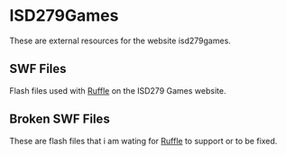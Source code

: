 # ISD279Games
These are external resources for the website isd279games. 

## SWF Files
Flash files used with [Ruffle](https://github.com/ruffle-rs/ruffle) on the ISD279 Games website.

## Broken SWF Files
These are flash files that i am wating for [Ruffle](https://github.com/ruffle-rs/ruffle) to support or to be fixed.
